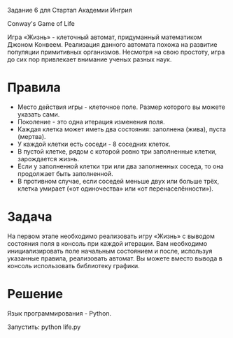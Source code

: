 Задание 6 для Стартап Академии Ингрия

Conway's Game of Life



Игра «Жизнь» - клеточный автомат, придуманный математиком Джоном Конвеем. Реализация данного автомата похожа на развитие популяции примитивных организмов. Несмотря на свою простоту, игра до сих пор привлекает внимание ученых разных наук.

# Правила
* Место действия игры - клеточное поле. Размер которого вы можете указать сами.
* Поколение - это одна итерация изменения поля.
* Каждая клетка может иметь два состояния: заполнена (жива), пуста (мертва).
* У каждой клетки есть соседи - 8 соседних клеток.
* В пустой клетке, рядом с которой ровно три заполненные клетки, зарождается жизнь.
* Если у заполненной клетки три или два заполненных соседа, то она продолжает быть заполненной.
* В противном случае, если соседей меньше двух или больше трёх, клетка умирает («от одиночества» или «от перенаселённости»).
 
# Задача
На первом этапе необходимо реализовать игру «Жизнь» с выводом состояния поля в консоль при каждой итерации. Вам необходимо инициализировать поле начальным состоянием и после, используя указанные правила, реализовать автомат.
Вы можете вместо вывода в консоль использовать библиотеку графики.

# Решение
Язык программирования - Python.

Запустить: python life.py
